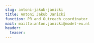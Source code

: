 ```yaml
---
slug: ⁠antoni-jakub-janicki
title: ⁠Antoni Jakub Janicki
function: PR and Outreach coordinator
mail: mailto:anton.janicki@model-eu.nl
header:
  teaser: 
---
```

